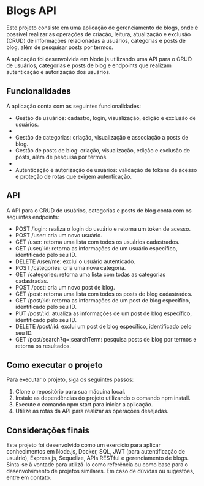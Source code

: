 <h1>Blogs API</h1>
<p>Este projeto consiste em uma aplicação de gerenciamento de blogs, onde é possível realizar as operações de criação, leitura, atualização e exclusão (CRUD) de informações relacionadas a usuários, categorias e posts de blog, além de pesquisar posts por termos.</p>

<p>A aplicação foi desenvolvida em Node.js utilizando uma API para o CRUD de usuários, categorias e posts de blog e endpoints que realizam autenticação e autorização dos usuários.</p>

<h2>Funcionalidades</h2>
<p>A aplicação conta com as seguintes funcionalidades:</p>
<ul>
  <li>Gestão de usuários: cadastro, login, visualização, edição e exclusão de usuários.<li>
  <li>Gestão de categorias: criação, visualização e associação a posts de blog.</li>
  <li>Gestão de posts de blog: criação, visualização, edição e exclusão de posts, além de pesquisa por termos.<li>
  <li>Autenticação e autorização de usuários: validação de tokens de acesso e proteção de rotas que exigem autenticação.</li>
</ul>
<h2>API</h2>
<p>A API para o CRUD de usuários, categorias e posts de blog conta com os seguintes endpoints:</p>
<ul>
<li>
  POST /login: realiza o login do usuário e retorna um token de acesso.
</li>
<li>
  POST /user: cria um novo usuário.
</li>
<li>
  GET /user: retorna uma lista com todos os usuários cadastrados.
</li>
<li>
  GET /user/:id: retorna as informações de um usuário específico, identificado pelo seu ID.
</li>
<li>
  DELETE /user/me: exclui o usuário autenticado.
</li>
<li>
  POST /categories: cria uma nova categoria.
</li>
<li>
  GET /categories: retorna uma lista com todas as categorias cadastradas.
</li>
<li>
  POST /post: cria um novo post de blog.
</li>
<li>
  GET /post: retorna uma lista com todos os posts de blog cadastrados.
</li>
<li>
  GET /post/:id: retorna as informações de um post de blog específico, identificado pelo seu ID.
</li>
<li>
  PUT /post/:id: atualiza as informações de um post de blog específico, identificado pelo seu ID.
</li>
<li>
  DELETE /post/:id: exclui um post de blog específico, identificado pelo seu ID.
</li>
<li>
  GET /post/search?q=:searchTerm: pesquisa posts de blog por termos e retorna os resultados.
</li>
</ul>
<h2>Como executar o projeto</h2>
<p>Para executar o projeto, siga os seguintes passos:</p>
<ol>
<li>
  Clone o repositório para sua máquina local.
</li>
<li>
  Instale as dependências do projeto utilizando o comando npm install.
</li>
<li>
  Execute o comando npm start para iniciar a aplicação.
</li>
<li>
  Utilize as rotas da API para realizar as operações desejadas.
</li>
</ol>
<h2>Considerações finais</h2>
<p>Este projeto foi desenvolvido como um exercício para aplicar conhecimentos em Node.js, Docker, SQL, JWT (para autentificação de usuário), Express.js, Sequelize, APIs RESTful e gerenciamento de blogs. Sinta-se à vontade para utilizá-lo como referência ou como base para o desenvolvimento de projetos similares. Em caso de dúvidas ou sugestões, entre em contato.</p>